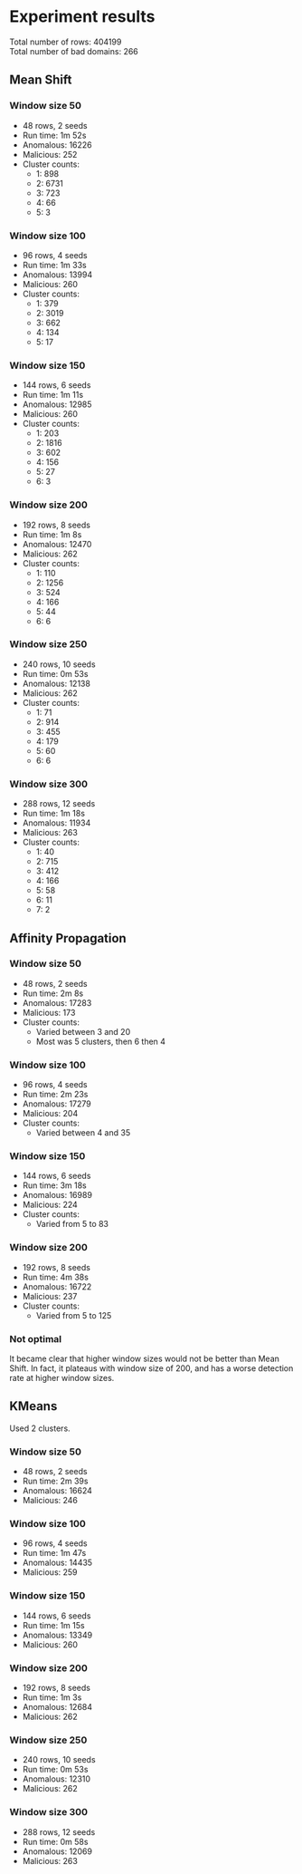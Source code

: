 # Experiment results

Total number of rows: 404199  
Total number of bad domains: 266

## Mean Shift

### Window size 50

* 48 rows, 2 seeds
* Run time: 1m 52s
* Anomalous: 16226
* Malicious: 252
* Cluster counts:
    * 1: 898
    * 2: 6731
    * 3: 723
    * 4: 66
    * 5: 3

### Window size 100

* 96 rows, 4 seeds
* Run time: 1m 33s
* Anomalous: 13994
* Malicious: 260
* Cluster counts:
    * 1: 379
    * 2: 3019
    * 3: 662
    * 4: 134
    * 5: 17

### Window size 150

* 144 rows, 6 seeds
* Run time: 1m 11s
* Anomalous: 12985
* Malicious: 260
* Cluster counts:
    * 1: 203
    * 2: 1816
    * 3: 602
    * 4: 156
    * 5: 27
    * 6: 3

### Window size 200

* 192 rows, 8 seeds
* Run time: 1m 8s
* Anomalous: 12470
* Malicious: 262
* Cluster counts:
    * 1: 110
    * 2: 1256
    * 3: 524
    * 4: 166
    * 5: 44
    * 6: 6

### Window size 250

* 240 rows, 10 seeds
* Run time: 0m 53s
* Anomalous: 12138
* Malicious: 262
* Cluster counts:
    * 1: 71
    * 2: 914
    * 3: 455
    * 4: 179
    * 5: 60
    * 6: 6

### Window size 300

* 288 rows, 12 seeds
* Run time: 1m 18s
* Anomalous: 11934
* Malicious: 263
* Cluster counts:
    * 1: 40
    * 2: 715
    * 3: 412
    * 4: 166
    * 5: 58
    * 6: 11
    * 7: 2

## Affinity Propagation

### Window size 50

* 48 rows, 2 seeds
* Run time: 2m 8s
* Anomalous: 17283
* Malicious: 173
* Cluster counts:
    * Varied between 3 and 20
    * Most was 5 clusters, then 6 then 4

### Window size 100

* 96 rows, 4 seeds
* Run time: 2m 23s
* Anomalous: 17279
* Malicious: 204
* Cluster counts:
    * Varied between 4 and 35

### Window size 150

* 144 rows, 6 seeds
* Run time: 3m 18s
* Anomalous: 16989
* Malicious: 224
* Cluster counts:
    * Varied from 5 to 83

### Window size 200

* 192 rows, 8 seeds
* Run time: 4m 38s
* Anomalous: 16722
* Malicious: 237
* Cluster counts:
    * Varied from 5 to 125

### Not optimal

It became clear that higher window sizes would not be better than Mean Shift.
In fact, it plateaus with window size of 200, and has a worse detection rate
at higher window sizes.

## KMeans

Used 2 clusters.

### Window size 50

* 48 rows, 2 seeds
* Run time: 2m 39s
* Anomalous: 16624
* Malicious: 246

### Window size 100

* 96 rows, 4 seeds
* Run time: 1m 47s
* Anomalous: 14435
* Malicious: 259

### Window size 150

* 144 rows, 6 seeds
* Run time: 1m 15s
* Anomalous: 13349
* Malicious: 260

### Window size 200

* 192 rows, 8 seeds
* Run time: 1m 3s
* Anomalous: 12684
* Malicious: 262

### Window size 250

* 240 rows, 10 seeds
* Run time: 0m 53s
* Anomalous: 12310
* Malicious: 262

### Window size 300

* 288 rows, 12 seeds
* Run time: 0m 58s
* Anomalous: 12069
* Malicious: 263

